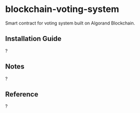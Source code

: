 # blockchain-voting-system
Smart contract for voting system built on Algorand Blockchain.

## Installation Guide
?

## Notes
?

## Reference
?